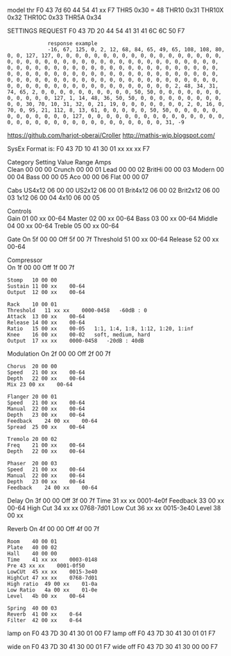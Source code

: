 
model thr 
F0 43 7d 60 44 54 41 xx F7
THR5	0x30   = 48
THR10	0x31
THR10X	0x32
THR10C	0x33
THR5A	0x34

SETTINGS REQUEST
                 F0 43 7D 20 44 54 41 31 41 6C 6C 50 F7
                 
                 response example 
                 -16, 67, 125, 0, 2, 12, 68, 84, 65, 49, 65, 108, 108, 80, 0, 0, 127, 127, 0, 0, 0, 0, 0, 0, 0, 0, 0, 0, 0, 0, 0, 0, 0, 0, 0, 0, 0, 0, 0, 0, 0, 0, 0, 0, 0, 0, 0, 0, 0, 0, 0, 0, 0, 0, 0, 0, 0, 0, 0, 0, 0, 0, 0, 0, 0, 0, 0, 0, 0, 0, 0, 0, 0, 0, 0, 0, 0, 0, 0, 0, 0, 0, 0, 0, 0, 0, 0, 0, 0, 0, 0, 0, 0, 0, 0, 0, 0, 0, 0, 0, 0, 0, 0, 0, 0, 0, 0, 0, 0, 0, 0, 0, 0, 0, 0, 0, 0, 0, 0, 0, 0, 0, 0, 0, 0, 0, 0, 0, 0, 0, 0, 0, 0, 0, 0, 0, 0, 0, 0, 0, 0, 0, 0, 0, 0, 0, 2, 48, 34, 31, 74, 65, 2, 0, 0, 0, 0, 0, 0, 0, 0, 0, 0, 50, 50, 0, 0, 0, 0, 0, 0, 0, 0, 0, 0, 0, 0, 127, 1, 14, 48, 36, 50, 50, 0, 0, 0, 0, 0, 0, 0, 0, 0, 0, 0, 30, 70, 10, 31, 32, 0, 21, 19, 0, 0, 0, 0, 0, 0, 0, 2, 0, 16, 0, 70, 0, 95, 21, 112, 8, 13, 61, 0, 0, 0, 0, 0, 50, 50, 0, 0, 0, 0, 0, 0, 0, 0, 0, 0, 0, 0, 127, 0, 0, 0, 0, 0, 0, 0, 0, 0, 0, 0, 0, 0, 0, 0, 0, 0, 0, 0, 0, 0, 0, 0, 0, 0, 0, 0, 0, 0, 0, 0, 0, 31, -9

https://github.com/harjot-oberai/Croller
http://mathis-wip.blogspot.com/

SysEx Format is: F0 43 7D 10 41 30 01 xx xx xx F7


Category	Setting	Value	Range
Amps	
    Clean	00 00 00
	Crunch	00 00 01
	Lead	00 00 02
	BritHi	00 00 03
	Modern	00 00 04
	Bass	00 00 05
	Aco	    00 00 06
	Flat	00 00 07

Cabs	US4x12	06 00 00
	US2x12	06 00 01
	Brit4x12	06 00 02
	Brit2x12	06 00 03
	1x12	06 00 04
	4x10	06 00 05

Controls	
    Gain	01 00 xx	00-64
	Master	02 00 xx	00-64
	Bass	03 00 xx	00-64
	Middle	04 00 xx	00-64
	Treble	05 00 xx	00-64

Gate	On	5f 00 00
	Off	5f 00 7f
	Threshold	51 00 xx	00-64
	Release	52 00 xx	00-64

Compressor	
    On	1f 00 00
	Off	1f 00 7f

	Stomp	10 00 00
	Sustain	11 00 xx	00-64
	Output	12 00 xx	00-64

	Rack	10 00 01
	Threshold	11 xx xx	0000-0458	-60dB : 0
	Attack	13 00 xx	00-64
	Release	14 00 xx	00-64
	Ratio	15 00 xx	00-05	1:1, 1:4, 1:8, 1:12, 1:20, 1:inf
	Knee	16 00 xx	00-02	soft, medium, hard
	Output	17 xx xx	0000-0458	-20dB : 40dB

Modulation
	On	2f 00 00
	Off	2f 00 7f

	Chorus	20 00 00
	Speed	21 00 xx	00-64
	Depth	22 00 xx	00-64
	Mix	23 00 xx	00-64

	Flanger	20 00 01
	Speed 	21 00 xx	00-64
	Manual	22 00 xx	00-64
	Depth	23 00 xx	00-64
	Feedback	24 00 xx	00-64
	Spread	25 00 xx	00-64

	Tremolo	20 00 02
	Freq	21 00 xx	00-64
	Depth	22 00 xx	00-64

	Phaser	20 00 03
	Speed 	21 00 xx	00-64
	Manual	22 00 xx	00-64
	Depth	23 00 xx	00-64
	Feedback	24 00 xx	00-64
Delay
	On	3f 00 00
	Off	3f 00 7f
	Time	31 xx xx	0001-4e0f
	Feedback	33 00 xx	00-64
	High Cut	34 xx xx	0768-7d01
	Low Cut 	36 xx xx	0015-3e40
	Level	38 00 xx



Reverb
	On	4f 00 00
	Off	4f 00 7f

	Room	40 00 01
	Plate	40 00 02
	Hall	40 00 00
	Time	41 xx xx	0003-0148
	Pre	43 xx xx	0001-0f50
	LowCUt	45 xx xx	0015-3e40
	HighCut	47 xx xx	0768-7d01
	High ratio	49 00 xx	01-0a
	Low Ratio	4a 00 xx	01-0e
	Level	4b 00 xx	00-64

	Spring	40 00 03
	Reverb	41 00 xx	0-64
	Filter	42 00 xx	0-64

lamp on
F0 43 7D 30 41 30 01 00 F7
lamp off
F0 43 7D 30 41 30 01 01 F7

wide on
F0 43 7D 30 41 30 00 01 F7
wide off
F0 43 7D 30 41 30 00 00 F7
